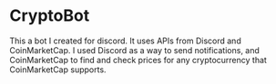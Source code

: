 # CryptoBot
This a bot I created for discord. It uses APIs from Discord and CoinMarketCap. I used Discord as a way to send notifications, and CoinMarketCap to 
find and check prices for any cryptocurrency that CoinMarketCap supports.
